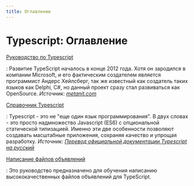 ```yaml
---
title: Оглавление
---
```


# Typescript: Оглавление

[Руководство по Typescript](guide/intro/about-ts.md)

: Развитие TypeScript началось в конце 2012 года. Хотя он зародился в компании Microsoft, и его фактическим создателем является программист Андерс Хейлсберг, так же известный как создатель таких языков как Delphi, C#, но данный проект сразу стал развиваться как OpenSource. _Источник: [metanit.com](https://metanit.com/web/typescript/1.1.php)_

[Справочник Typescript](handbook/basic-types.md)

: Typescript - это не "еще один язык программирования". В двух словах - это просто надмножество Javascript (ES6) с опциональной статической типизацией. Именно эти две особенности позволяют создавать масштабные приложения, сохраняя качество и упрощая разработку. _Источник: [Перевод официальной документации Typescript на русский](http://typescript-lang.ru/docs/)_

[Написание файлов объявлений](declarations/introduction.md)

: Это руководство предназначено для обучения написанию высококачественных файлов объявлений для TypeScript.
